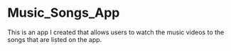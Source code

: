 # Music_Songs_App

This is an app I created that allows users to watch the music videos to the songs that are listed on the app.
